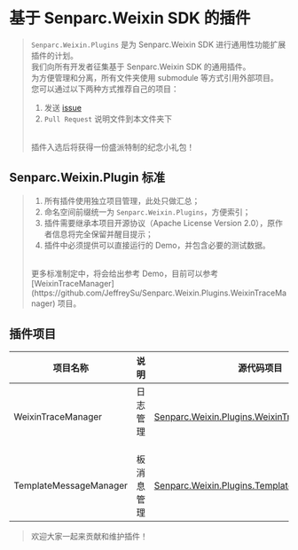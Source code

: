 # 基于 Senparc.Weixin SDK 的插件

> `Senparc.Weixin.Plugins` 是为 Senparc.Weixin SDK 进行通用性功能扩展插件的计划。<br>
> 我们向所有开发者征集基于 Senparc.Weixin SDK 的通用插件。<br>
> 为方便管理和分离，所有文件夹使用 submodule 等方式引用外部项目。<br>
> 您可以通过以下两种方式推荐自己的项目：<br>
> 1. 发送 [issue](https://github.com/JeffreySu/WeiXinMPSDK/issues/new) 
> 2.  `Pull Request` 说明文件到本文件夹下<br>
> <br>
> 插件入选后将获得一份盛派特制的纪念小礼包！

## Senparc.Weixin.Plugin 标准
> 1. 所有插件使用独立项目管理，此处只做汇总；<br>
> 2. 命名空间前缀统一为 `Senparc.Weixin.Plugins`，方便索引；<br>
> 3. 插件需要继承本项目开源协议（Apache License Version 2.0），原作者信息将完全保留并醒目提示；<br>
> 4. 插件中必须提供可以直接运行的 Demo，并包含必要的测试数据。<br>
> <br>
> 更多标准制定中，将会给出参考 Demo，目前可以参考 [WeixinTraceManager](https://github.com/JeffreySu/Senparc.Weixin.Plugins.WeixinTraceManager) 项目。


## 插件项目

| 项目名称 | 说明 | 源代码项目  |  作者
|---------|------|------|-------|
|  WeixinTraceManager     | 日志管理   | [Senparc.Weixin.Plugins.WeixinTraceManager](https://github.com/JeffreySu/Senparc.Weixin.Plugins.WeixinTraceManager)  |  [Jeffrey Su](https://github.com/JeffreySu)
|  TemplateMessageManager | 板消息管理 | [Senparc.Weixin.Plugins.TemplateMessageManager](https://github.com/JeffreySu/Senparc.Weixin.Plugins.TemplateMessageManager) |  [Jeffrey Su](https://github.com/JeffreySu)

> 欢迎大家一起来贡献和维护插件！
